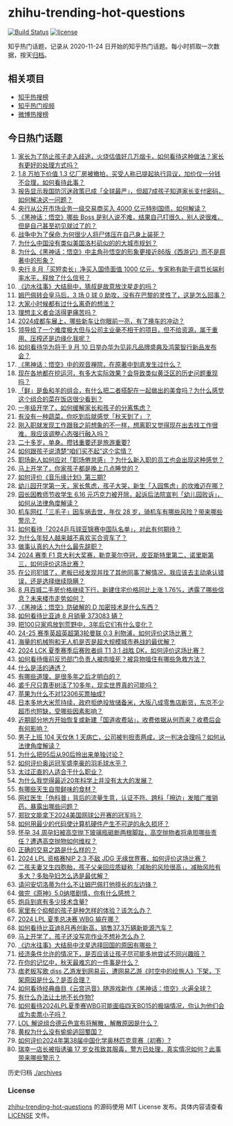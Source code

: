 # zhihu-trending-hot-questions

[![Build Status](https://github.com/justjavac/zhihu-trending-hot-questions/workflows/ci/badge.svg?branch=master)](https://github.com/justjavac/zhihu-trending-hot-questions/actions)
[![license](https://img.shields.io/github/license/justjavac/zhihu-trending-hot-questions)](https://github.com/justjavac/zhihu-trending-hot-questions/blob/master/LICENSE)

知乎热门话题，记录从 2020-11-24
日开始的知乎热门话题。每小时抓取一次数据，按天[归档](./archives)。

## 相关项目

- [知乎热搜榜](https://github.com/justjavac/zhihu-trending-top-search)
- [知乎热门视频](https://github.com/justjavac/zhihu-trending-hot-video)
- [微博热搜榜](https://github.com/justjavac/weibo-trending-hot-search)

## 今日热门话题

<!-- BEGIN -->
<!-- 最后更新时间 Mon Sep 02 2024 12:22:09 GMT+0800 (China Standard Time) -->

1. [家长为了防止孩子走入歧途，火烧估值好几万烟卡，如何看待这种做法？家长有更好的处理方式吗？](https://www.zhihu.com/question/665922357)
1. [1.8 万拍下价值 1.3 亿厂房被撤拍，买受人称已提起执行异议，加价仅一分钱不合理，如何看待此事？](https://www.zhihu.com/question/665819477)
1. [报告显示我国防沉迷政策已成「全球最严」，但超7成孩子知道家长支付密码，如何解决这一问题？](https://www.zhihu.com/question/665723692)
1. [央行从公开市场业务一级交易商买入 4000 亿元特别国债，如何解读？](https://www.zhihu.com/question/665630235)
1. [《黑神话：悟空》哪些 Boss 是别人说不难，结果自己打很久，别人说很难，但是自己甚至初见就过了的？](https://www.zhihu.com/question/665619719)
1. [战争中为了保命,为何很少人将尸体压在自己身上装死？](https://www.zhihu.com/question/629160901)
1. [为什么中国没有类似美国洛杉矶似的的大城市规划？](https://www.zhihu.com/question/25081957)
1. [为什么《黑神话：悟空》中主角孙悟空的形象更接近86版《西游记》而不是原著中的形象？](https://www.zhihu.com/question/665234962)
1. [央行 8 月「买短卖长」净买入国债面值 1000 亿元，专家称有助于调节长端利率水平，释放了什么信号？](https://www.zhihu.com/question/665882646)
1. [《边水往事》大结局中，猜叔是故意放沈星走的吗？](https://www.zhihu.com/question/665702532)
1. [姆巴佩转会皇马后，3 场 0 球 0 助攻，没有在巴黎的灵性了，这是怎么回事？](https://www.zhihu.com/question/665677699)
1. [大家小时候都有过什么离奇的想法？](https://www.zhihu.com/question/663838831)
1. [理想主义者会活得更痛苦吗？](https://www.zhihu.com/question/665369720)
1. [2024成都车展上，哪些新车让你眼前一亮，有了换车的冲动？](https://www.zhihu.com/question/665288309)
1. [领导给了一个难度极大但与公司主业毫不相干的项目，但不给资源，属于重用、压榨还是边缘化我呢？](https://www.zhihu.com/question/665405087)
1. [如何看待华为将于 9 月 10 日举办华为见非凡品牌盛典及鸿蒙智行新品发布会？](https://www.zhihu.com/question/665968196)
1. [《黑神话：悟空》中的观音禅院，在原著中到底发生过什么？](https://www.zhihu.com/question/665340174)
1. [现在各地都在挖运河，有多大实际效果？会导致类似黄泛区的历史问题重现吗？](https://www.zhihu.com/question/663362664)
1. [「鲜」是鱼和羊的组合，有什么把二者搭配在一起做出的美食吗？为什么感觉这个组合的菜在饭店很少看到？](https://www.zhihu.com/question/664293212)
1. [一年级开学了，如何缓解家长和孩子的分离焦虑？](https://www.zhihu.com/question/665749715)
1. [有没有一种蔬菜，你吃到后就感觉「秋天到了」？](https://www.zhihu.com/question/664293244)
1. [刚入职就发现工作跟我之前想象的不一样，想离职又觉得现在出去找工作很难，我应该调整心态强行融入吗？](https://www.zhihu.com/question/662639420)
1. [二十多岁，单身。攒钱重要还是旅游重要?](https://www.zhihu.com/question/662214534)
1. [如何跟孩子说清楚“咱们买不起”这个实情？](https://www.zhihu.com/question/665451884)
1. [职场新人如何应对「职场倦怠感」？为什么新入职的员工也会出现这种感觉？](https://www.zhihu.com/question/662639474)
1. [马上开学了，你家孩子都是晚上几点睡觉的？](https://www.zhihu.com/question/665848036)
1. [如何评价《音乐缘计划》第三期?](https://www.zhihu.com/question/665932198)
1. [幼儿园开学第一天，家长焦虑，孩子大哭，新生「入园焦虑」的坎难迈在哪？](https://www.zhihu.com/question/664872983)
1. [园长因教师节收学生 6.16 元巧克力被开除，起诉后法院宣判「幼儿园败诉」，如何从法律角度解读？](https://www.zhihu.com/question/665872047)
1. [机车网红「三毛子」因车祸去世，年仅 28 岁，骑机车有哪些风险？带来哪些警示？](https://www.zhihu.com/question/665963850)
1. [如何看待「2024乒乓球亚锦赛中国队名单」，对此有何期待？](https://www.zhihu.com/question/665717043)
1. [为什么年轻人越来越不喜欢买合资车了？](https://www.zhihu.com/question/621599890)
1. [做事认真的人为什么最先辞职？](https://www.zhihu.com/question/665761587)
1. [2024 赛季 F1 意大利大奖赛，勒克莱尔夺冠，皮亚斯特里第二，诺里斯第三，如何评价这场比赛？](https://www.zhihu.com/question/665931122)
1. [在公司犯错了，老板已经发现并找了其他同事了解情况，我应该去主动承认错误，还是选择继续隐瞒？](https://www.zhihu.com/question/665652332)
1. [8 月百城二手房价格继续下行，新建住宅价格同比上涨 1.76%，透露了哪些信息？未来楼市走势如何？](https://www.zhihu.com/question/665875580)
1. [《黑神话：悟空》防破解的 D 加密技术是什么东西？](https://www.zhihu.com/question/665793411)
1. [如何看待比亚迪 8 月销量 373083 辆？](https://www.zhihu.com/question/665920933)
1. [把100只家鸡放到荒野中，3年后它们有什么变化？](https://www.zhihu.com/question/434124471)
1. [24-25 赛季英超英超第3轮曼联 0:3 利物浦，如何评价这场比赛？](https://www.zhihu.com/question/665937787)
1. [海量的机械狗和无人机是否是超大规模城市巷战的最优解？](https://www.zhihu.com/question/665599295)
1. [2024 LCK 夏季赛季后赛败者组 T1 3:1 战胜 DK，如何评价这场比赛？](https://www.zhihu.com/question/665899181)
1. [如何看待俄前反恐部门负责人被肉噎死？被异物噎住有哪些急救方法？](https://www.zhihu.com/question/665623994)
1. [什么是活的通透？](https://www.zhihu.com/question/434203453)
1. [有哪些道理，是很多年之后才明白的？](https://www.zhihu.com/question/24407407)
1. [裘千尺只靠枣树活了10多年，现实世界真的可能吗？](https://www.zhihu.com/question/367199012)
1. [苹果为什么不对12306买票抽成?](https://www.zhihu.com/question/665800531)
1. [日本多地大米荒持续，政府拒绝投放储备米，大阪八成零售店断货，东京不少超市也短缺，受哪些因素影响？](https://www.zhihu.com/question/665787272)
1. [近期部分地方开始恢复或新建「国道收费站」，收费依据从何而来？收费后会有何影响？](https://www.zhihu.com/question/665800934)
1. [男子上班 104 天仅休 1 天病亡，公司被判担责两成，这一判决合理吗？如何从法律角度解读？](https://www.zhihu.com/question/665623081)
1. [为什么把95后从90后拎出来单独讨论？](https://www.zhihu.com/question/273736481)
1. [如何评价奥运冠军盛李豪的羽毛球水平？](https://www.zhihu.com/question/665879685)
1. [太过正直的人适合干什么职业？](https://www.zhihu.com/question/55244806)
1. [为什么我觉得最近20年科学上并没有太大的发展？](https://www.zhihu.com/question/285196424)
1. [有哪些天生自带鲜味的食材？](https://www.zhihu.com/question/664293162)
1. [网红医生「伪科普」背后的流量生意，认证不符、跨科「擦边」发暗广推销药，暴露出哪些问题？](https://www.zhihu.com/question/665871845)
1. [郑钦文能拿下2024美国网球公开赛的冠军吗？](https://www.zhihu.com/question/665720532)
1. [如何用最少的代码使计算机硬件产生不可逆的永久损坏？](https://www.zhihu.com/question/664732350)
1. [怀孕 34 周孕妇被高空抛下玻璃瓶砸断两根脚趾，高空抛物者将承担哪些责任？遭遇高空抛物如何维权？](https://www.zhihu.com/question/665808337)
1. [正确的交易之路是什么样的？](https://www.zhihu.com/question/665290432)
1. [2024 LPL 资格赛NIP 2:3 不敌 JDG 无缘世界赛，如何评价这场比赛？](https://www.zhihu.com/question/665914026)
1. [二孩夫妻又生四胞胎，孩子父亲回应质疑称「减胎的风险很高」，减胎风险有多大？多胎孕妇怎么选是最优解？](https://www.zhihu.com/question/665599987)
1. [请问安切洛蒂为什么不让姆巴佩打他擅长的左边锋？](https://www.zhihu.com/question/665522734)
1. [做完《原神》5.0纳塔剧情，你有什么感想？](https://www.zhihu.com/question/665549091)
1. [炮兵到底有多少技术含量?](https://www.zhihu.com/question/661957618)
1. [家里有个抑郁的孩子是种怎样的体验？该怎么办？](https://www.zhihu.com/question/664782278)
1. [2024 LPL 夏季总决赛 WBG 输在哪？](https://www.zhihu.com/question/665730568)
1. [如何看待比亚迪8月再创新高，销售37.3万辆新能源汽车？](https://www.zhihu.com/question/665921770)
1. [马上开学了，孩子还没写完作业不想补怎么办？](https://www.zhihu.com/question/665465095)
1. [《边水往事》大结局中沈星选择回国的原因有哪些？](https://www.zhihu.com/question/665641218)
1. [经济条件允许的情况下，是否应该让孩子尽可能多地尝试不同兴趣班？](https://www.zhihu.com/question/665416158)
1. [在你的记忆中，秋天最难忘的一件事是什么？](https://www.zhihu.com/question/665722053)
1. [痞老板写歌 diss 乙游发到网易云，遭网易乙游《时空中的绘旅人》下架，下架原因是什么？是否合理？](https://www.zhihu.com/question/665641456)
1. [如何看待经典曲目《云宫迅音》随游戏新作《黑神话：悟空》火遍全球？](https://www.zhihu.com/question/665540185)
1. [有什么办法让土地不长作物?](https://www.zhihu.com/question/654574691)
1. [如何看待2024LPL夏季赛WBG可能面临四天BO15的极端情况，你认为他们会成为卖票小子吗？](https://www.zhihu.com/question/665317402)
1. [LOL 解说组合德云色宣布将解散，解散原因是什么？](https://www.zhihu.com/question/665455232)
1. [黄权为什么没有偷偷逃回蜀国？](https://www.zhihu.com/question/661221458)
1. [如何评价2024年第38届中国化学奥林匹克竞赛（初赛）?](https://www.zhihu.com/question/665281234)
1. [瑞幸一店长被指诱骗 17 岁女孩致其服毒，警方已处理，真实情况如何？此事带来哪些警示？](https://www.zhihu.com/question/665787016)

<!-- END -->

历史归档 [./archives](./archives)

### License

[zhihu-trending-hot-questions](https://github.com/justjavac/zhihu-trending-hot-questions)
的源码使用 MIT License 发布。具体内容请查看 [LICENSE](./LICENSE) 文件。
